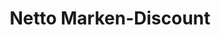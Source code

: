 ---
title: "Netto Marken-Discount"
url: /schwarzenbach-a-wald/netto-marken-discount/
shop: Supermarkt
---